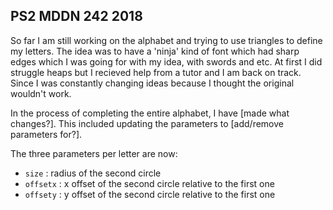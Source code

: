 ## PS2 MDDN 242 2018

So far I am still working on the alphabet and trying to use triangles to define my letters. The idea was to have a 'ninja' kind of font which had sharp edges which I was going for with my idea, with swords and etc.
At first I did struggle heaps but I recieved help from a tutor and I am back on track. Since I was constantly changing ideas because I thought the original wouldn't work. 

In the process of completing the entire alphabet, I have [made what changes?].
This included updating the parameters to [add/remove parameters for?].

The three parameters per letter are now:
  * `size` : radius of the second circle
  * `offsetx` : x offset of the second circle relative to the first one
  * `offsety` : y offset of the second circle relative to the first one

